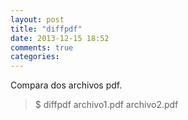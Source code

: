 ```yaml
---
layout: post
title: "diffpdf"
date: 2013-12-15 18:52
comments: true
categories: 
---
```

Compara dos archivos pdf.

>$ diffpdf archivo1.pdf archivo2.pdf

